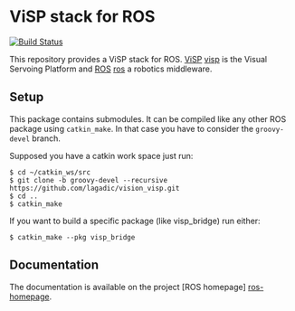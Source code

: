 # ViSP stack for ROS

[![Build Status](https://travis-ci.org/laas/vision_visp.png?branch=master)](https://travis-ci.org/laas/vision_visp)

This repository provides a ViSP stack for ROS. [ViSP] [visp] is the
Visual Servoing Platform and [ROS] [ros] a robotics middleware.

## Setup

This package contains submodules. It can be compiled like any other ROS package using `catkin_make`. In that case you have to consider the `groovy-devel` branch.

Supposed you have a catkin work space just run:

	$ cd ~/catkin_ws/src 
	$ git clone -b groovy-devel --recursive https://github.com/lagadic/vision_visp.git
	$ cd ..
	$ catkin_make 

If you want to build a specific package (like visp_bridge) run either:

	$ catkin_make --pkg visp_bridge


## Documentation

The documentation is available on the project [ROS homepage]
[ros-homepage].

[github-homepage]: https://github.com/lagadic/vision_visp
[ros-homepage]: http://www.ros.org/wiki/vision_visp
[visp]: http://team.inria.fr/lagadic/visp/visp.html
[ros]: http://www.ros.org
